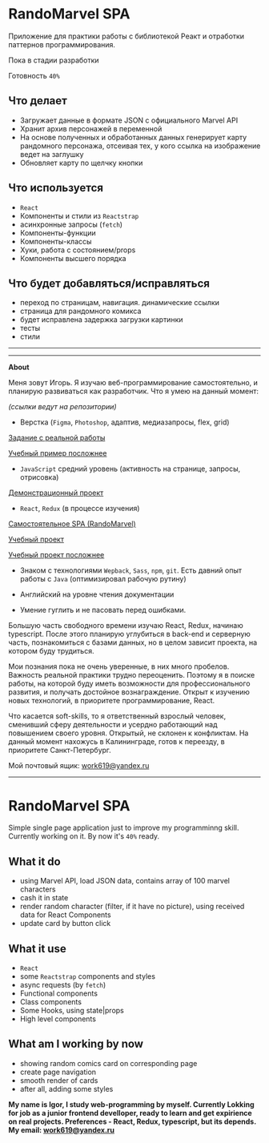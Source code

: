# RandoMarvel SPA

Приложение для практики работы с библиотекой Реакт и отработки паттернов программирования. 

Пока в стадии разработки

Готовность `40%`


## Что делает

- Загружает данные в формате JSON с официального Marvel API 
- Хранит архив персонажей в переменной
- На основе полученных и обработанных данных генерирует карту рандомного персонажа, отсеивая тех, у кого ссылка на изображение ведет на заглушку
- Обновляет карту по щелчку кнопки

## Что используется
- `React`
- Компоненты и стили из `Reactstrap`
- асинхронные запросы (`fetch`)
- Компоненты-функции
- Компоненты-классы
- Хуки, работа с состоянием/props
- Компоненты высшего порядка
## Что будет добавляться/исправляться
- переход по страницам, навигация. динамические ссылки
- страница для рандомного комикса
- будет исправлена задержка загрузки картинки
- тесты
- стили

______________________
______________________

**About**

Меня зовут Игорь. Я изучаю веб-программирование самостоятельно, и планирую развиваться как разработчик. 
Что я умею на данный момент:

*(ссылки ведут на репозитории)*

- Верстка (`Figma`, `Photoshop`, адаптив, медиазапросы, flex, grid)

[Задание с реальной работы](https://github.com/)

[Учебный пример посложнее](https://github.com/)

- `JavaScript` средний уровень (активность на странице, запросы, отрисовка)

[Демонстрационный проект](https://github.com/)

- `React`, `Redux` (в процессе изучения)

[Самостоятельное SPA (RandoMarvel)](https://github.com/)

[Учебный проект](https://github.com/)

[Учебный проект посложнее](https://github.com/)
- Знаком с технологиями `Wepback`, `Sass`, `npm`, `git`. Есть давний опыт работы с `Java` (оптимизировал рабочую рутину)

- Английский на уровне чтения документации
- Умение гуглить и не пасовать перед ошибками.

Большую часть свободного времени изучаю React, Redux, начинаю typescript. После этого планирую углубиться в back-end и серверную часть, познакомиться с базами данных, но в целом зависит проекта, на котором буду трудиться.

Мои познания пока не очень уверенные, в них много пробелов. Важность реальной практики трудно переоценить. Поэтому я в поиске работы, на которой буду иметь возможности для профессионального развития, и получать достойное вознаграждение. Открыт к изучению новых технологий, в приоритете программирование, React.

Что касается soft-skills, то я ответственный взрослый человек, сменивший сферу деятельности и усердно работающий над повышением своего уровня. Открытый, не склонен к конфликтам. На данный момент нахожусь в Калининграде, готов к переезду, в приоритете Санкт-Петербург.

Мой почтовый ящик: work619@yandex.ru


_____________________
# RandoMarvel SPA

Simple single page application just to improve my programminng skill. Currently working on it. By now it's `40%` ready.


## What it do

- using Marvel API, load JSON data, contains array of 100 marvel characters
- cash it in state
- render random character (filter, if it have no picture), using received data for React Components
- update card by button click

## What it use
- `React`
- some `Reactstrap` components and styles
- async requests (by `fetch`)
- Functional components
- Class components
- Some Hooks, using state|props
- High level components
## What am I working by now
- showing random comics card on corresponding page
- create page navigation
- smooth render of cards
- after all, adding some styles


**My name is Igor, I study web-programming by myself. Currently Lokking for job as a junior frontend develloper, ready to learn and get expirience on real projects. Preferences - React, Redux, typescript, but its depends.
My email: work619@yandex.ru**